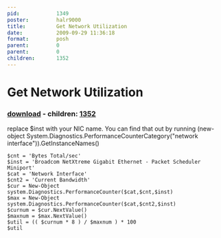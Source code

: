 ```yaml
---
pid:            1349
poster:         halr9000
title:          Get Network Utilization
date:           2009-09-29 11:36:18
format:         posh
parent:         0
parent:         0
children:       1352
---
```


# Get Network Utilization

### [download](1349.ps1) - children: [1352](1352.md)

replace $inst with your NIC name. You can find that out by running (new-object System.Diagnostics.PerformanceCounterCategory("network interface")).GetInstanceNames()

```posh
$cnt = 'Bytes Total/sec'
$inst = 'Broadcom NetXtreme Gigabit Ethernet - Packet Scheduler Miniport'
$cat = 'Network Interface'
$cnt2 = 'Current Bandwidth'
$cur = New-Object system.Diagnostics.PerformanceCounter($cat,$cnt,$inst)
$max = New-Object system.Diagnostics.PerformanceCounter($cat,$cnt2,$inst)
$curnum = $cur.NextValue()
$maxnum = $max.NextValue()
$util = (( $curnum * 8 ) / $maxnum ) * 100
$util
```
